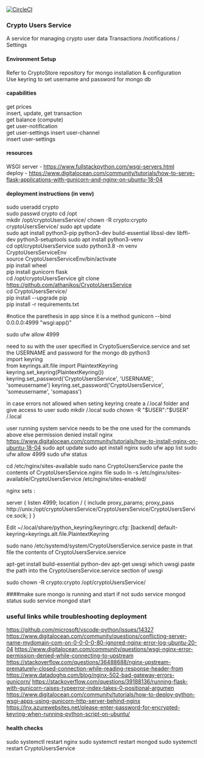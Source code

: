 

[![CircleCI](https://circleci.com/gh/athanikos/CryptoUsersService.svg?style=shield&circle-token=9b6d27782cfdf91400ada3189a15ef83a22ef2d7)](https://app.circleci.com/pipelines/github/athanikos/CryptoUsersService)


### Crypto Users Service
A service for managing crypto user data 
Transactions /notifications / Settings 


#### Environment Setup 
Refer to CryptoStore repository for mongo installation & configuration     
Use keyring to set  username and password for mongo db  

#### capabilities 
get prices  
insert, update, get  transaction  
get balance  (compute)  
get user-notification   
get user-settings 
insert user-channel   
insert user-settings  

#### resources 
WSGI server -  https://www.fullstackpython.com/wsgi-servers.html    
deploy - https://www.digitalocean.com/community/tutorials/how-to-serve-flask-applications-with-gunicorn-and-nginx-on-ubuntu-18-04   

#### deployment instructions (in venv)
sudo useradd crypto        
sudo passwd crypto 
cd /opt     
mkdir /opt/cryptoUsersService/
chown -R crypto:crypto cryptoUsersService/
sudo apt update     
sudo apt install python3-pip python3-dev build-essential libssl-dev libffi-dev python3-setuptools
sudo apt install python3-venv   
cd opt/cryptoUsersService
sudo python3.8 -m venv CryptoUsersServiceEnv     
source CryptoUsersServiceEnv/bin/activate     
pip install wheel   
pip install gunicorn flask      
cd /opt/cryptoUsersService
git clone https://github.com/athanikos/CryptoUsersService       
cd CryptoUsersService/      
pip install --upgrade pip       
pip install -r requirements.txt     


#notice the parethesis in app since it is a method 
gunicorn --bind 0.0.0.0:4999 "wsgi:app()"


sudo ufw allow 4999

need to su with the user specified in CryptoSuersService.service 
and set the USERNAME and password for the mongo db
 python3   
 import keyring    
 from keyrings.alt.file import PlaintextKeyring    
 keyring.set_keyring(PlaintextKeyring())   
 keyring.set_password('CryptoUsersService', 'USERNAME', 'someusername') 
 keyring.set_password('CryptoUsersService', 'someusername', 'somapass')    

in case errors not allowed when seting keyring create a /.local  folder and give access to user 
sudo mkdir /.local
sudo chown -R "$USER":"$USER" /.local  



user running system service needs to be the one used for the commands above else permission denied 
install  nginx 
https://www.digitalocean.com/community/tutorials/how-to-install-nginx-on-ubuntu-18-04
sudo apt update
sudo apt install nginx
sudo ufw app list
sudo ufw allow 4999 
sudo ufw status

cd /etc/nginx/sites-available
sudo nano CryptoUsersService
paste the contents of CryptoUsersService.nginx file 
sudo ln -s /etc/nginx/sites-available/CryptoUsersService /etc/nginx/sites-enabled/

nginx sets :

server {
    listen 4999;
    location / {
        include proxy_params;
        proxy_pass http://unix:/opt/cryptoUsersService/CryptoUsersService/CryptoUsersService.sock;
    }
}




Edit ~/.local/share/python_keyring/keyringrc.cfg:
[backend]
default-keyring=keyrings.alt.file.PlaintextKeyring



sudo nano /etc/systemd/system/CryptoUsersService.service
paste in that file the contents of CryptoUsersService.service

apt-get install build-essential python-dev
apt-get uwsgi
which uwsgi 
paste the path into the CryptoUsersService.service section of uwsgi 


sudo chown -R crypto:crypto /opt/cryptoUsersService/


####make sure mongo is running and start if not 
sudo service mongod status
sudo service mongod start  




### useful links while troubleshooting deployment  
https://github.com/microsoft/vscode-python/issues/14327
https://www.digitalocean.com/community/questions/conflicting-server-name-mydomain-com-on-0-0-0-0-80-ignored-nginx-error-log-ubuntu-20-04
https://www.digitalocean.com/community/questions/wsgi-nginx-error-permission-denied-while-connecting-to-upstream
https://stackoverflow.com/questions/36488688/nginx-upstream-prematurely-closed-connection-while-reading-response-header-from
https://www.datadoghq.com/blog/nginx-502-bad-gateway-errors-gunicorn/
https://stackoverflow.com/questions/39188136/running-flask-with-gunicorn-raises-typeerror-index-takes-0-positional-argumen
https://www.digitalocean.com/community/tutorials/how-to-deploy-python-wsgi-apps-using-gunicorn-http-server-behind-nginx
https://lnx.azurewebsites.net/please-enter-password-for-encrypted-keyring-when-running-python-script-on-ubuntu/





#### health checks 
sudo systemctl restart nginx
sudo systemctl restart mongod 
sudo systemctl restart CryptoUsersService 







